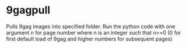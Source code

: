 9gagpull
========

Pulls 9gag images into specified folder. Run the python code with one argument n for page number where n is an integer such that n>=0 (0 for first default load of 9gag and higher numbers for subsequent pages)
